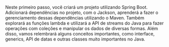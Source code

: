 Neste primeiro passo, você criará um projeto utilizando Spring Boot. Adicionará dependências no projeto, com o Jackson, aprenderá a fazer o gerenciamento dessas dependências utilizando o Maven. Também explorará as funções lambda e utilizará a API de streams do Java para fazer operações com coleções e manipular os dados de diversas formas. Além disso, vamos relembrará alguns conceitos importantes, como interface, generics, API de datas e outras classes muito importantes no Java.
